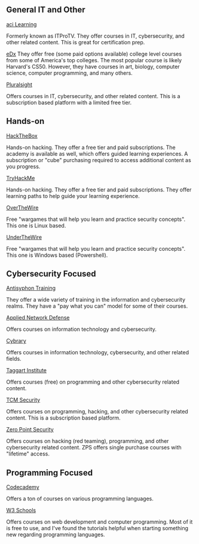 



## General IT and Other
[aci Learning](https://www.acilearning.com/itpro)

Formerly known as ITProTV.  They offer courses in IT, cybersecurity, and other related content.  This is great for certification prep.


[eDx](https://www.edx.org/learn)
They offer free (some paid options available) college level courses from some of America's top colleges.  The most popular course is likely Harvard's CS50. However, they have courses in art, biology, computer science, computer programming, and many others.


[Pluralsight](https://app.pluralsight.com/id?)

Offers courses in IT, cybersecurity, and other related content.  This is a subscription based platform with a limited free tier.



## Hands-on
[HackTheBox](https://app.hackthebox.com/)

Hands-on hacking. They offer a free tier and paid subscriptions.  The academy is available as well, which offers guided learning experiences.  A subscription or "cube" purchasing required to access additional content as you progress.


[TryHackMe](https://tryhackme.com)

Hands-on hacking. They offer a free tier and paid subscriptions.  They offer learning paths to help guide your learning experience.


[OverTheWire](https://overthewire.org/wargames)

Free "wargames that will help you learn and practice security concepts".  This one is Linux based.


[UnderTheWire](https://underthewire.tech/wargames)

Free "wargames that will help you learn and practice security concepts".  This one is Windows based (Powershell).



## Cybersecurity Focused
[Antisyphon Training](https://www.antisyphontraining.com/course-catalog/)

They offer a wide variety of training in the information and cybersecurity realms.  They have a "pay what you can" model for some of their courses.


[Applied Network Defense](https://www.networkdefense.io/library/)

Offers courses on information technology and cybersecurity.  


[Cybrary](https://app.cybrary.it/)

Offers courses in information technology, cybersecurity, and other related fields.


[Taggart Institute](https://taggartinstitute.org/courses)

Offers courses (free) on programming and other cybersecurity related content.


[TCM Security](https://academy.tcm-sec.com/)

Offers courses on programming, hacking, and other cybersecurity related content.  This is a subscription based platform.


[Zero Point Security](https://courses.zeropointsecurity.co.uk/collections)

Offers courses on hacking (red teaming), programming, and other cybersecurity related content.  ZPS offers single purchase courses with "lifetime" access.



## Programming Focused
[Codecademy](https://www.codecademy.com/login)

Offers a ton of courses on various programming languages.

[W3 Schools](https://www.w3schools.com/)

Offers courses on web development and computer programming.  Most of it is free to use, and I've found the tutorials helpful when starting something new regarding programming languages.


















